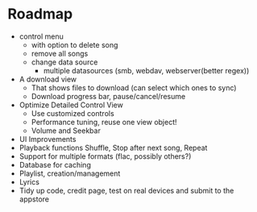 #  Roadmap

- control menu
    - with option to delete song
    - remove all songs
    - change data source
        - multiple datasources (smb, webdav, webserver(better regex))
- A download view
  - That shows files to download (can select which ones to sync)
  - Download progress bar, pause/cancel/resume
- Optimize Detailed Control View
  - Use customized controls
  - Performance tuning, reuse one view object!
  - Volume and Seekbar
- UI Improvements
- Playback functions Shuffle, Stop after next song, Repeat
- Support for multiple formats (flac, possibly others?)
- Database for caching
- Playlist, creation/management
- Lyrics 
- Tidy up code, credit page, test on real devices and submit to the appstore

